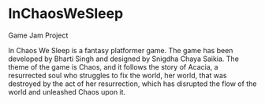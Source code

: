 # InChaosWeSleep
Game Jam Project

In Chaos We Sleep is a fantasy platformer game. The game has been developed by Bharti Singh and designed by Snigdha Chaya Saikia. The theme of the game is Chaos, and it follows the story of Acacia, a resurrected soul who struggles to fix the world, her world, that was destroyed by the act of her resurrection, which has disrupted the flow of the world and unleashed Chaos upon it.
